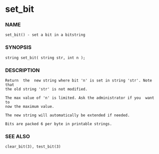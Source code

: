 # set_bit

### NAME

    set_bit() - set a bit in a bitstring

### SYNOPSIS

    string set_bit( string str, int n );

### DESCRIPTION

    Return  the  new string where bit 'n' is set in string 'str'. Note that
    the old string 'str' is not modified.

    The max value of 'n' is limited. Ask the administrator if you  want  to
    now the maximum value.

    The new string will automatically be extended if needed.

    Bits are packed 6 per byte in printable strings.

### SEE ALSO

    clear_bit(3), test_bit(3)

